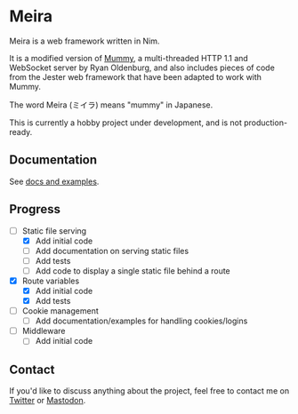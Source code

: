 # Meira

Meira is a web framework written in Nim.

It is a modified version of [Mummy](https://github.com/guzba/mummy), a
multi-threaded HTTP 1.1 and WebSocket server by Ryan Oldenburg, and also
includes pieces of code from the Jester web framework that have been adapted to
work with Mummy.

The word Meira (ミイラ) means "mummy" in Japanese.

This is currently a hobby project under development, and is not
production-ready.

## Documentation

See [docs and examples](./examples/README.md).

## Progress

- [ ] Static file serving
  - [X] Add initial code
  - [ ] Add documentation on serving static files
  - [ ] Add tests
  - [ ] Add code to display a single static file behind a route
- [X] Route variables
  - [X] Add initial code
  - [X] Add tests
- [ ] Cookie management
  - [ ] Add documentation/examples for handling cookies/logins
- [ ] Middleware
  - [ ] Add initial code

## Contact

If you'd like to discuss anything about the project, feel free to contact me
on [Twitter](https://twitter.com/jasonprogrammer) or [Mastodon](https://mastodon.social/@jasonprogrammer).
